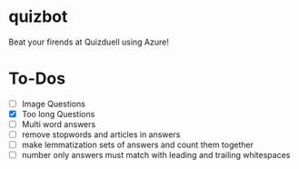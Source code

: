 # quizbot
Beat your firends at Quizduell using Azure!


# To-Dos
- [ ] Image Questions
- [x] Too long Questions
- [ ] Multi word answers
- [ ] remove stopwords and articles in answers
- [ ] make lemmatization sets of answers and count them together
- [ ] number only answers must match with leading and trailing whitespaces